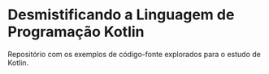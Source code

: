 # Desmistificando a Linguagem de Programação Kotlin

Repositório com os exemplos de código-fonte explorados para o estudo de Kotlin.
